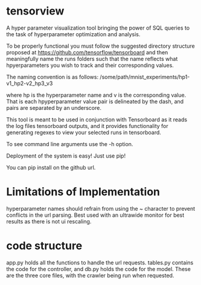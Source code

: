 # tensorview
A hyper parameter visualization tool bringing the power of SQL
queries to the task of hyperparameter optimization and analysis.

To be properly functional you must follow the suggested directory structure proposed
at https://github.com/tensorflow/tensorboard and then meaningfully name the runs folders
such that the name reflects what hpyerparameters you wish to track and their corresponding 
values.

The naming convention is as follows:
/some/path/mnist_experiments/hp1-v1_hp2-v2_hp3_v3

where hp is the hyperparameter name and v is the corresponding value.
That is each hpyperparameter value pair is delineated by the dash, and pairs
are separated by an underscore.

This tool is meant to be used in conjunction with Tensorboard as it reads the log files tensorboard
outputs, and it provides functionality for generating regexes to view your selected runs in tensorboard.

To see command line arguments use the -h option.

Deployment of the system is easy! Just use pip!

You can pip install on the github url.


# Limitations of Implementation

hyperparameter names should refrain from using the ~ character to prevent
conflicts in the url parsing. Best used with an ultrawide monitor for best 
results as there is not ui rescaling.

# code structure

app.py holds all the functions to handle the url requests.
tables.py contains the code for the controller, and db.py 
holds the code for the model. These are the three core files,
with the crawler being run when requested.